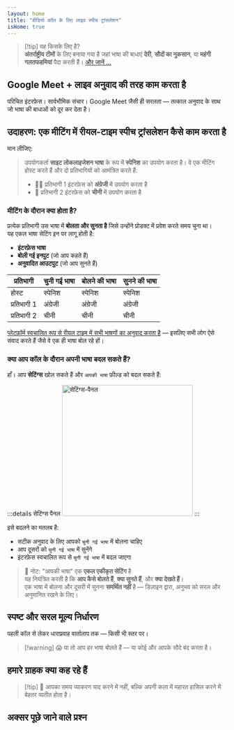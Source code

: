 ```yaml
---
layout: home
title: "वीडियो कॉल के लिए लाइव स्पीच ट्रांसलेशन"
isHome: true
---
```


<HeroSection title="किसी भी **भाषा** में मिलें" :typingSpeed="10" text="वीडियो कॉल में लाइव स्पीच ट्रांसलेशन — तेज़, स्पष्ट, सीमाहीन संचार।">
<NavButton buttonLabel="यह कैसे काम करता है" buttonClass="brand" to="/#HowItWorks" />
<NavButton buttonLabel="सहायक" buttonClass="alt" to="/chat" />
</HeroSection>

<span id="1"></span>
<FeatureBlock
    :card="{
      title: 'अनुवाद ≠ समझ। आगे क्या है।',
      details: 'भाषा कोई भी हो, आपकी आवाज सुनी जाती है — और समझी जाती है — जैसे आप एक ही भाषा बोलते हों।',
      items: [
        '✧ स्वाभाविक रूप से, [रीयल टाइम](./product/overview/how-it-works) में, और बिना सबटाइटल या देरी के।',
        '✧ AI-संचालित व्याख्या टोन, इरादा और उद्योग-विशिष्ट शब्दावली को पकड़ती है।',
      ],
      link: './product/overview/what-is-intermind',
      src: {
        light: '/media-kit/animals-cartoon-3-2.png',
        dark: '/1d.png',
      },
      inversion: false,
    }"
  />

<span id="2"></span>
<FeatureBlock
    :card="{
      title: 'आपकी मीटिंग्स में मौजूद दिमाग',
      details: 'InterMind हर बहुभाषी कॉल को स्पष्ट, खोजने योग्य ज्ञान में बदल देता है।',
      items: [
        '✧ **कुछ भी पूछें** — AI **आपकी सभी मीटिंग्स में** जवाब ढूंढता है।',
        '✧ कार्यों, जिम्मेदारों और समय सीमाओं को स्वचालित रूप से निकालता है।',
        '✧ किसी भी भाषा में मुख्य बिंदुओं को तुरंत सारांशित करता है।',
      ],
      link: './product/overview/how-it-works#🧩-deep-memory-deep-understanding',
      src: {
        light: '/2l.png',
        dark: '/2d.png',
      },
      inversion: true,
    }"
  />

<span id="3"></span>
<FeatureBlock
    :card="{
      title: 'गंभीर मीटिंग्स के लिए बनाया गया — सिर्फ बातचीत के लिए नहीं',
      details: 'InterMind एक [प्रोफेशनल-ग्रेड वीडियो मीटिंग प्लेटफॉर्म](./product/overview/video-meeting-platform) है, कोई हल्का एड-ऑन या प्लगइन नहीं।',
      items: [
        '✧ 1080p रेजोल्यूशन, स्मार्ट नॉइज सप्रेशन, शेड्यूलिंग, मॉडरेशन, स्क्रीन शेयरिंग, रिकॉर्डिंग, सबटाइटलिंग, प्रतिभागी चैट और कैलेंडर एकीकरण — सब कुछ अंतर्निहित, **तुरंत उपयोग के लिए तैयार**।',
      ],
      link: './product/overview/video-meeting-platform',
      src: {
        light: '/3l.mp4',
        dark: '/3d.mp4',
      },
      inversion: false,
    }"
  />

<span id="4"></span>
<FeatureBlock
    :card="{
      title: 'जहां जरूरी है वहां गोपनीयता',
      details: 'InterMind विश्वास-महत्वपूर्ण वार्तालापों के लिए बनाया गया है — जहां गोपनीयता और नियंत्रण सबसे महत्वपूर्ण हैं।',
      items: ['✧ [प्राइवेसी जोन](./product/overview/privacy-architecture) — EU, US, SE एशिया', '✧ **शून्य डेटा प्रशिक्षण**। कोई तृतीय-पक्ष पहुंच नहीं।'],
      link: './product/overview/privacy-architecture',
      src: {
        light: '/4l.png',
        dark: '/4d.png',
      },
      inversion: true,
    }"
  />

> [!tip] यह किसके लिए है?  
> **अंतर्राष्ट्रीय टीमों** के लिए बनाया गया है जहां भाषा की बाधाएं **देरी**, **सौदों का नुकसान**, या **महंगी गलतफहमियां** पैदा करती हैं। [और जानें ...](./product/overview/markets)

## Google Meet + लाइव अनुवाद की तरह काम करता है

परिचित इंटरफ़ेस। सार्वभौमिक संचार। Google Meet जैसी ही सरलता — तत्काल अनुवाद के साथ जो भाषा की बाधाओं को दूर कर देता है।

<span id="HowItWorks"></span>

<FeatureCards
    :features="[
      {
        title: 'मुफ्त में साइन अप करें',
        details: 'अपनी भाषा चुनें और [account बनाएं](#Pricing)।',
        icon: {
          light: '/signUp.png',
          dark: '/signUp.png',
        },
      },
      {
        title: 'मीटिंग शुरू करें',
        details: 'तुरंत बनाएं या पहले से शेड्यूल करें।',
        icon: {
          light: '/start.png',
          dark: '/start.png',
        },
      },
      {
        title: 'मीटिंग में शामिल हों',
        details: 'लिंक पर क्लिक करें, नाम दर्ज करें, तुरंत जुड़ें।',
        icon: {
          light: '/join.png',
          dark: '/join.png',
        },
      },
      {
        title: 'अपनी भाषा में बोलें',
        details: 'हर कोई अपनी भाषा में बोलता और सुनता है।',
        icon: {
          light: '/meeting.png',
          dark: '/meeting.png',
        },
      },
    ]"
  />

<span id="Example"></span>

## उदाहरण: एक मीटिंग में रीयल-टाइम स्पीच ट्रांसलेशन कैसे काम करता है

मान लीजिए:

> उपयोगकर्ता **साइट लोकलाइजेशन भाषा** के रूप में **स्पेनिश** का उपयोग करता है। वे एक मीटिंग होस्ट करते हैं और दो प्रतिभागियों को आमंत्रित करते हैं:
>
> - 🧑‍💼 प्रतिभागी 1 इंटरफ़ेस को **अंग्रेजी** में उपयोग करता है
> - 👩 प्रतिभागी 2 इंटरफ़ेस को **चीनी** में उपयोग करता है

### मीटिंग के दौरान क्या होता है?

प्रत्येक प्रतिभागी उस भाषा में **बोलता और सुनता है** जिसे उन्होंने प्रोडक्ट में प्रवेश करते समय चुना था।  
यह एकल भाषा सेटिंग इन पर लागू होती है:

- **इंटरफ़ेस भाषा**
- **बोली गई इनपुट** (जो आप कहते हैं)
- **अनुवादित आउटपुट** (जो आप सुनते हैं)

| प्रतिभागी     | चुनी गई भाषा | बोलने की भाषा | सुनने की भाषा |
| ------------- | ------------ | ------------- | ------------- |
| होस्ट         | स्पेनिश      | स्पेनिश       | स्पेनिश       |
| प्रतिभागी 1   | अंग्रेजी     | अंग्रेजी      | अंग्रेजी      |
| प्रतिभागी 2   | चीनी         | चीनी          | चीनी          |

[प्लेटफ़ॉर्म स्वचालित रूप से रीयल टाइम में सभी भाषणों का अनुवाद करता है](./product/overview/how-it-works) — इसलिए सभी लोग ऐसे संवाद करते हैं जैसे वे एक ही भाषा बोल रहे हों।

### क्या आप कॉल के दौरान अपनी भाषा बदल सकते हैं?

हाँ। आप **सेटिंग्स** खोल सकते हैं और `आपकी भाषा` फ़ील्ड को बदल सकते हैं:

:::details सेटिंग्स पैनल
<img src="/settings.png" alt="सेटिंग्स-पैनल" width="300px" />
:::

इसे बदलने का मतलब है:

- सटीक अनुवाद के लिए आपको `चुनी गई भाषा` में बोलना चाहिए
- आप दूसरों को `चुनी गई भाषा` में सुनेंगे
- इंटरफ़ेस स्वचालित रूप से `चुनी गई भाषा` में बदल जाएगा

> 📌 नोट: "आपकी भाषा" एक **एकल एकीकृत सेटिंग** है  
> यह नियंत्रित करती है कि **आप कैसे बोलते हैं**, **क्या सुनते हैं**, और **क्या देखते हैं**।  
> एक भाषा में बोलना और दूसरी में सुनना **समर्थित नहीं** है — डिज़ाइन द्वारा, अनुभव को सरल और अनुमानित रखने के लिए।

## स्पष्ट और सरल मूल्य निर्धारण

पहली कॉल से लेकर धाराप्रवाह वार्तालाप तक — किसी भी स्तर पर।

<span id="Pricing"></span>

<PricingPlans
    :plans="[
      {
        title: '**बेसिक** &nbsp 1 उपयोगकर्ता',
        price: '**निःशुल्क**',
        details: 'क्रेडिट कार्ड की आवश्यकता नहीं',
        items: [
          '**25** मीटिंग्स',
          '**100** प्रतिभागी वीडियो मीटिंग्स [💬](#3)',
          '**30** GB प्रति उपयोगकर्ता पूल्ड स्टोरेज',
          'सभी मीटिंग्स में खोज [💬](#2)',
          'एक साथ अनुवाद [💬](#1)',
        ],
      },
      {
        title: '**प्रो** &nbsp 1-99 उपयोगकर्ता',
        price: '**$20** /माह/उपयोगकर्ता, वार्षिक बिलिंग',
        details: 'या $25 मासिक बिलिंग',
        items: [
          '**असीमित** मीटिंग्स',
          '**150** प्रतिभागी वीडियो मीटिंग्स [💬](#3)',
          '**2** TB प्रति उपयोगकर्ता पूल्ड स्टोरेज',
          'सभी मीटिंग्स में खोज [💬](#2)',
          'एक साथ अनुवाद [💬](#1)',
        ],
      },
      {
        title: '**बिजनेस** &nbsp 100+ उपयोगकर्ता',
        price: '**कस्टम मूल्य**',
        details: 'गोपनीयता के लिए निर्मित',
        items: [
          '**असीमित** मीटिंग्स',
          '**500** प्रतिभागी वीडियो मीटिंग्स [💬](#3)',
          '**5** TB प्रति उपयोगकर्ता पूल्ड स्टोरेज',
          'सभी मीटिंग्स में खोज [💬](#2)',
          'एक साथ अनुवाद [💬](#1)',
          '**प्राइवेसी जोन्स** [💬](#4)',
        ],
      },
    ]">
<AuthButton text="निःशुल्क आज़माएं" buttonClass="brand" eventName="try_it_attempt" />
<AuthButton text="अभी खरीदें" buttonClass="alt" mode="checkout" eventName="buy_now_attempt" />
<ContactForm buttonText="हमारी टीम से बात करें" buttonClass="alt" />
</PricingPlans>

> [!warning] 😱 या तो आप हर भाषा बोलते हैं — या कोई और आपके सौदे बंद करता है।

<span id="Testimonials"></span>

## हमारे ग्राहक क्या कह रहे हैं

<AutoScrollTestimonials testimonialsUrl="/testimonials.json"/>

> [!tip] 🥇 आपका समय व्याकरण याद करने में नहीं, बल्कि अपनी कला में महारत हासिल करने में बेहतर व्यतीत होता है।

## अक्सर पूछे जाने वाले प्रश्न

<span id="FAQ"></span>

<AccordionGroup
    :items="[
      {
        q: 'InterMind किन भाषाओं में दुभाषिया सेवा प्रदान करता है?',
        a: 'InterMind निम्नलिखित 19 भाषाओं में **रीयल-टाइम दुभाषिया** सेवा प्रदान करता है:<br><br>- العربية (ar) – अरबी<br>- Čeština (cs) – चेक<br>- Deutsch (de) – जर्मन<br>- English (en) – अंग्रेजी<br>- Español (es) – स्पेनिश<br>- Français (fr) – फ्रेंच<br>- हिन्दी (hi) – हिंदी<br>- Magyar (hu) – हंगेरियन<br>- Italiano (it) – इतालवी<br>- 日本語 (ja) – जापानी<br>- 한국어 (ko) – कोरियाई<br>- Nederlands (nl) – डच<br>- Polski (pl) – पोलिश<br>- Português (pt) – पुर्तगाली<br>- Русский (ru) – रूसी<br>- Türkçe (tr) – तुर्की<br>- 中文 (zh) – चीनी<br><br>हम इस सूची का लगातार विस्तार कर रहे हैं — हर बड़े अपडेट के साथ नई भाषाएं जोड़ी जाती हैं।',
      },
      {
        q: 'लाइसेंस प्राप्त उपयोगकर्ता और प्रतिभागी क्या होते हैं?',
        a: '*लाइसेंस प्राप्त उपयोगकर्ता* के पास मुफ्त या भुगतान किया गया मीटिंग लाइसेंस होता है और वे अपनी योजना की सीमाओं के भीतर मीटिंग शेड्यूल कर सकते हैं। *प्रतिभागी* आमंत्रित व्यक्ति होते हैं — उन्हें शामिल होने के लिए **खाते या लाइसेंस की आवश्यकता नहीं** होती और वे किसी भी डिवाइस से **मुफ्त में** कनेक्ट कर सकते हैं।',
      },
      {
        q: 'एक InterMind लाइसेंस का उपयोग कितने लोग कर सकते हैं?',
        a: 'प्रत्येक *लाइसेंस प्राप्त उपयोगकर्ता* **असीमित मीटिंग** होस्ट कर सकता है। यदि कई टीम सदस्यों को एक साथ मीटिंग होस्ट करने की आवश्यकता है, तो प्रत्येक को अपना लाइसेंस चाहिए होगा।',
      },
      {
        q: 'मीटिंग की अधिकतम अवधि क्या है?',
        a: 'सभी योजनाओं में मीटिंग **24 घंटे** तक चल सकती हैं।',
      },
      {
        q: 'मैं कितनी मीटिंग होस्ट कर सकता/सकती हूं?',
        a: '*फ्री बेसिक* प्लान में **25 मुफ्त मीटिंग** शामिल हैं। *प्रो* और *बिजनेस* प्लान में अधिक प्रतिभागियों और नियंत्रण के साथ असीमित मीटिंग की सुविधा मिलती है।',
      },
      {
        q: 'InterMind डेटा गोपनीयता और सुरक्षा कैसे सुनिश्चित करता है?',
        a: 'InterMind **डिज़ाइन से निजी** है। सभी डेटा आपके चयनित **प्राइवेसी जोन** — _EU_, _US_, या _एशिया_ में प्रोसेस और स्टोर किया जाता है। हम [**GDPR**](https://gdpr.eu), [**CCPA**](https://oag.ca.gov/privacy/ccpa), और UAE PDPL का पालन करते हैं, और आपकी सामग्री का उपयोग **कभी भी प्रशिक्षण या तृतीय-पक्ष पहुंच के लिए नहीं** करते। उन्नत [प्राइवेसी जोन नियंत्रण](./product/overview/privacy-architecture) **बिजनेस** प्लान पर उपलब्ध है।',
      },
      {
        q: 'क्या मैं प्लान खरीदने से पहले InterMind को आज़मा सकता/सकती हूं?',
        a: 'बिल्कुल। *फ्री बेसिक* प्लान आपको **25 मुफ्त मीटिंग** के साथ मुख्य सुविधाओं तक पूर्ण पहुंच देता है — जिसमें **एक साथ दुभाषिया** और **मीटिंग खोज** शामिल हैं। क्रेडिट कार्ड की आवश्यकता नहीं है। कभी भी अपग्रेड करें।',
      },
      {
        q: 'यदि मुझे सहायता या समर्थन की आवश्यकता हो तो क्या करूं?',
        a: 'सहायता हमारे [हेल्प सेंटर](./resources/help) के माध्यम से उपलब्ध है। *बिजनेस* उपयोगकर्ताओं को समर्पित संपर्क के साथ **प्राथमिकता समर्थन** मिलता है।',
      },
      {
        q: 'मैं अपनी सदस्यता का प्रबंधन कैसे करूं (अपग्रेड, डाउनग्रेड, या रद्द)?',
        a: 'आप अपने **अकाउंट सेटिंग्स** के माध्यम से कभी भी अपना प्लान बदल सकते हैं। परिवर्तन **तुरंत** प्रभावी होते हैं। रद्दीकरण के लिए, *मासिक प्लान* बिलिंग चक्र के अंत में रद्द हो जाते हैं। *वार्षिक प्लान* को **आनुपातिक रिफंड** के लिए रद्द किया जा सकता है।',
      },
      {
        q: 'क्या मैं वेबिनार या बड़े इवेंट के लिए InterMind का उपयोग कर सकता/सकती हूं?',
        a: 'हां। *प्रो* और *बिजनेस* प्लान **बड़ी मीटिंग और वेबिनार** के लिए आदर्श हैं — *बिजनेस* प्लान में **500 प्रतिभागियों** तक का समर्थन है।',
      },
    ]"/>

<HomeFooter
    :columns="[
      {
        title: 'उत्पाद',
        links: [
          { text: 'Overview', link: './product/overview/what-is-intermind' },
          { text: 'Getting Started', link: './product/guide/getting-started' },
          { text: 'Testimonials', link: '#testimonials' },
          { text: 'Pricing', link: '#Pricing' },
        ],
      },
      {
        title: 'सहायता',
        links: [
          { text: 'Get Support', link: './resources/help' },
          { text: 'FAQ', link: '#FAQ' },
          { text: 'Service Status', link: 'https://status.mind.com/' },
          { text: 'Privacy Policy', link: './resources/company/Privacy-Policy' },
          { text: 'AI Legal Guide', link: './resources/company/Legal-Regulations-for-AI-Services' },
        ],
      },
      {
        title: 'संसाधन',
        links: [
          { text: 'Brand Assets', link: './resources/media-kit' },
          { text: 'AI API / LLM Docs', link: 'https://mind.com/llms-full.txt' },
        ],
      },
      {
        title: 'कंपनी',
        links: [
          { text: 'About', link: './resources/company/about' },
          { text: 'Team', link: './resources/company/team' },
          { text: 'Contacts', link: './resources/company/contacts' },
        ],
      },
    ]"/>